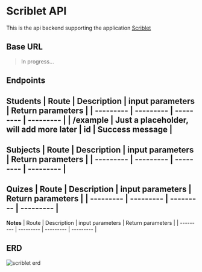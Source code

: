 # Scriblet API
This is the api backend supporting the application [Scriblet]()

## Base URL
> In progress...

## Endpoints

**Students**
| Route | Description | input parameters | Return parameters |
| --------- | --------- | --------- | --------- |
| /example | Just a placeholder, will add more later | id | Success message |
---

**Subjects**
| Route | Description | input parameters | Return parameters |
| --------- | --------- | --------- | --------- |
---

**Quizes**
| Route | Description | input parameters | Return parameters |
| --------- | --------- | --------- | --------- |
---

**Notes**
| Route | Description | input parameters | Return parameters |
| --------- | --------- | --------- | --------- |

## ERD
![scriblet erd](https://i.imgur.com/bLpycHR.png)